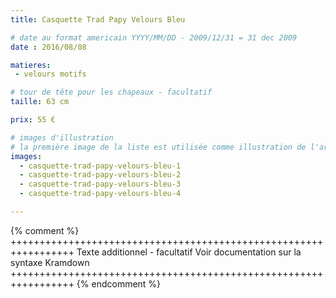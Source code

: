 ```yaml
---
title: Casquette Trad Papy Velours Bleu

# date au format americain YYYY/MM/DD - 2009/12/31 = 31 dec 2009
date : 2016/08/08

matieres:
 - velours motifs

# tour de tête pour les chapeaux - facultatif
taille: 63 cm

prix: 55 €

# images d'illustration
# la première image de la liste est utilisée comme illustration de l'article dans les pages de listing.
images:
  - casquette-trad-papy-velours-bleu-1
  - casquette-trad-papy-velours-bleu-2
  - casquette-trad-papy-velours-bleu-3
  - casquette-trad-papy-velours-bleu-4

---
```

{% comment %} +++++++++++++++++++++++++++++++++++++++++++++++++++++++++++++++++
              Texte additionnel - facultatif
              Voir documentation sur la syntaxe Kramdown
+++++++++++++++++++++++++++++++++++++++++++++++++++++++++++++++++ {% endcomment %}
